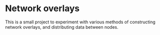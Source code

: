 # Network overlays

This is a small project to experiment with various methods of constructing network overlays, and distributing data between nodes.